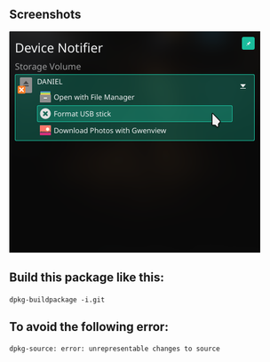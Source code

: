## Screenshots ##

![alt text](screenshots/notifier.png)

## Build this package like this: ##

`dpkg-buildpackage -i.git`

## To avoid the following error: ##

`dpkg-source: error: unrepresentable changes to source`

